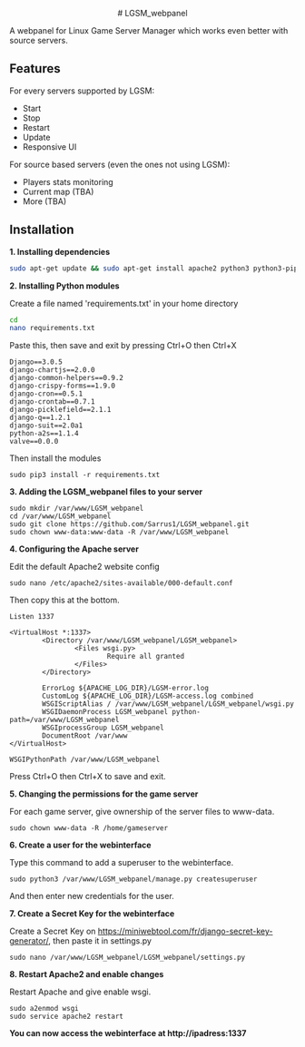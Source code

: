 <p align="center">
# LGSM_webpanel
</p>
A webpanel for Linux Game Server Manager which works even better with source servers.


## Features

For every servers supported by LGSM:

* Start
* Stop
* Restart
* Update
* Responsive UI

For source based servers (even the ones not using LGSM):

* Players stats monitoring
* Current map (TBA)
* More (TBA)

## Installation

**1. Installing dependencies**

```sh
sudo apt-get update && sudo apt-get install apache2 python3 python3-pip libapache2-mod-wsgi-py3
```

**2. Installing Python modules**

Create a file named 'requirements.txt' in your home directory

```sh
cd
nano requirements.txt
```

Paste this, then save and exit by pressing Ctrl+O then Ctrl+X
```
Django==3.0.5
django-chartjs==2.0.0
django-common-helpers==0.9.2
django-crispy-forms==1.9.0
django-cron==0.5.1
django-crontab==0.7.1
django-picklefield==2.1.1
django-q==1.2.1
django-suit==2.0a1
python-a2s==1.1.4
valve==0.0.0
```

Then install the modules
```
sudo pip3 install -r requirements.txt
```


**3. Adding the LGSM_webpanel files to your server**
```
sudo mkdir /var/www/LGSM_webpanel
cd /var/www/LGSM_webpanel
sudo git clone https://github.com/Sarrus1/LGSM_webpanel.git
sudo chown www-data:www-data -R /var/www/LGSM_webpanel
```


**4. Configuring the Apache server**

Edit the default Apache2 website config
```
sudo nano /etc/apache2/sites-available/000-default.conf
```

Then copy this at the bottom.
```
Listen 1337

<VirtualHost *:1337>
        <Directory /var/www/LGSM_webpanel/LGSM_webpanel>
                <Files wsgi.py>
                        Require all granted
                </Files>
        </Directory>

        ErrorLog ${APACHE_LOG_DIR}/LGSM-error.log
        CustomLog ${APACHE_LOG_DIR}/LGSM-access.log combined
        WSGIScriptAlias / /var/www/LGSM_webpanel/LGSM_webpanel/wsgi.py
        WSGIDaemonProcess LGSM_webpanel python-path=/var/www/LGSM_webpanel
        WSGIprocessGroup LGSM_webpanel
        DocumentRoot /var/www
</VirtualHost>

WSGIPythonPath /var/www/LGSM_webpanel
```

Press Ctrl+O then Ctrl+X to save and exit.

**5. Changing the permissions for the game server**

For each game server, give ownership of the server files to www-data.
```
sudo chown www-data -R /home/gameserver
```

**6. Create a user for the webinterface**

Type this command to add a superuser to the webinterface.
```
sudo python3 /var/www/LGSM_webpanel/manage.py createsuperuser
```
And then enter new credentials for the user.


**7. Create a Secret Key for the webinterface**

Create a Secret Key on https://miniwebtool.com/fr/django-secret-key-generator/, then paste it in settings.py
```
sudo nano /var/www/LGSM_webpanel/LGSM_webpanel/settings.py
```

**8. Restart Apache2 and enable changes**

Restart Apache and give enable wsgi.
```
sudo a2enmod wsgi
sudo service apache2 restart
```

**You can now access the webinterface at http://ipadress:1337**
